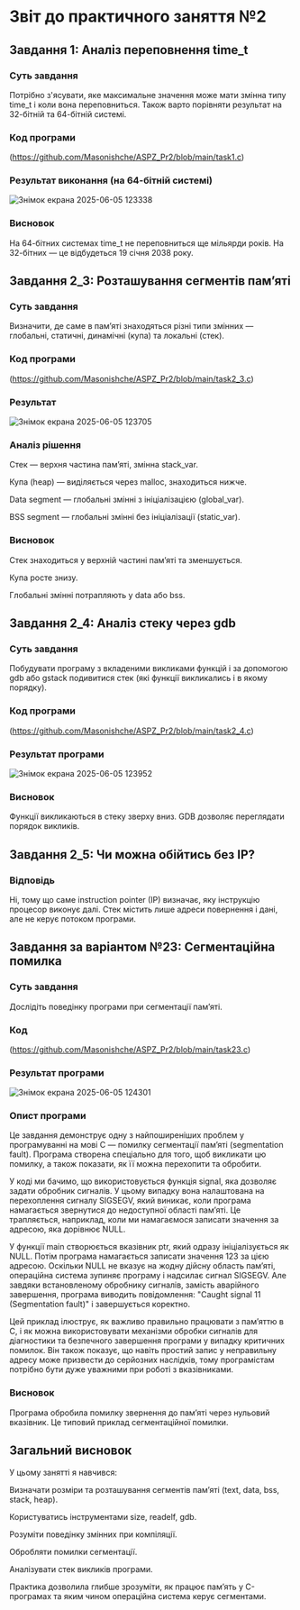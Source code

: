 # Звіт до практичного заняття №2

## Завдання 1: Аналіз переповнення time_t
### Суть завдання
Потрібно з'ясувати, яке максимальне значення може мати змінна типу time_t і коли вона переповниться. Також варто порівняти результат на 32-бітній та 64-бітній системі.

### Код програми 
(https://github.com/Masonishche/ASPZ_Pr2/blob/main/task1.c)

### Результат виконання (на 64-бітній системі)

![Знімок екрана 2025-06-05 123338](https://github.com/user-attachments/assets/bace9522-52dc-4faa-a5c2-fb7531690994)

### Висновок

На 64-бітних системах time_t не переповниться ще мільярди років. На 32-бітних — це відбудеться 19 січня 2038 року.


## Завдання 2_3: Розташування сегментів пам’яті

### Суть завдання
Визначити, де саме в памʼяті знаходяться різні типи змінних — глобальні, статичні, динамічні (купа) та локальні (стек).

### Код програми 

(https://github.com/Masonishche/ASPZ_Pr2/blob/main/task2_3.c)


### Pезультат
![Знімок екрана 2025-06-05 123705](https://github.com/user-attachments/assets/a947deef-cb42-40f5-a6e1-e152ccf31992)

### Аналіз рішення
   Стек — верхня частина памʼяті, змінна stack_var.
   
   Купа (heap) — виділяється через malloc, знаходиться нижче.
   
   Data segment — глобальні змінні з ініціалізацією (global_var).
   
   BSS segment — глобальні змінні без ініціалізації (static_var).
   
### Висновок
Стек знаходиться у верхній частині пам’яті та зменшується.

Купа росте знизу.

Глобальні змінні потрапляють у data або bss.

## Завдання 2_4: Аналіз стеку через gdb

### Суть завдання
Побудувати програму з вкладеними викликами функцій і за допомогою gdb або gstack подивитися стек (які функції викликались і в якому порядку).

### Код програми
(https://github.com/Masonishche/ASPZ_Pr2/blob/main/task2_4.c)

### Результат програми
![Знімок екрана 2025-06-05 123952](https://github.com/user-attachments/assets/82da4805-17c5-466d-ab8c-a53a3c934301)

### Висновок
Функції викликаються в стеку зверху вниз. GDB дозволяє переглядати порядок викликів.

## Завдання 2_5: Чи можна обійтись без IP?

### Відповідь
Ні, тому що саме instruction pointer (IP) визначає, яку інструкцію процесор виконує далі. Стек містить лише адреси повернення і дані, але не керує потоком програми.

## Завдання за варіантом №23: Сегментаційна помилка

### Суть завдання
Дослідіть поведінку програми при сегментації пам’яті.

### Код
(https://github.com/Masonishche/ASPZ_Pr2/blob/main/task23.c)

### Результат програми
![Знімок екрана 2025-06-05 124301](https://github.com/user-attachments/assets/929aa489-8d6e-4f40-a301-8ee9a8683342)

### Опист програми

Це завдання демонструє одну з найпоширеніших проблем у програмуванні на мові C — помилку сегментації пам’яті (segmentation fault). Програма створена спеціально для того, щоб викликати цю помилку, а також показати, як її можна перехопити та обробити.

У коді ми бачимо, що використовується функція signal, яка дозволяє задати обробник сигналів. У цьому випадку вона налаштована на перехоплення сигналу SIGSEGV, який виникає, коли програма намагається звернутися до недоступної області пам’яті. Це трапляється, наприклад, коли ми намагаємося записати значення за адресою, яка дорівнює NULL.

У функції main створюється вказівник ptr, який одразу ініціалізується як NULL. Потім програма намагається записати значення 123 за цією адресою. Оскільки NULL не вказує на жодну дійсну область пам’яті, операційна система зупиняє програму і надсилає сигнал SIGSEGV. Але завдяки встановленому обробнику сигналів, замість аварійного завершення, програма виводить повідомлення: "Caught signal 11 (Segmentation fault)" і завершується коректно.

Цей приклад ілюструє, як важливо правильно працювати з пам’яттю в C, і як можна використовувати механізми обробки сигналів для діагностики та безпечного завершення програми у випадку критичних помилок. Він також показує, що навіть простий запис у неправильну адресу може призвести до серйозних наслідків, тому програмістам потрібно бути дуже уважними при роботі з вказівниками.

### Висновок
Програма обробила помилку звернення до пам’яті через нульовий вказівник. Це типовий приклад сегментаційної помилки.

## Загальний висновок
У цьому занятті я навчився:

Визначати розміри та розташування сегментів пам’яті (text, data, bss, stack, heap).

Користуватись інструментами size, readelf, gdb.

Розуміти поведінку змінних при компіляції.

Обробляти помилки сегментації.

Аналізувати стек викликів програми.

Практика дозволила глибше зрозуміти, як працює пам’ять у C-програмах та яким чином операційна система керує сегментами.
